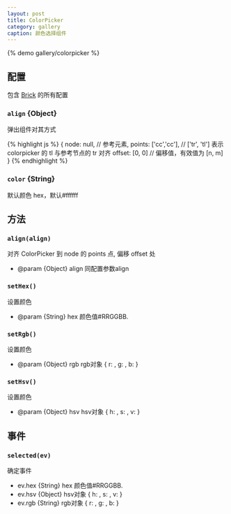 ```yaml
---
layout: post
title: ColorPicker
category: gallery
caption: 颜色选择组件
---
```


{% demo gallery/colorpicker %}

## 配置

包含 [Brick](/brix/core/brick) 的所有配置

### `align` {Object}

弹出组件对其方式

{% highlight js %}
 {
    node: null,         // 参考元素,
    points: ['cc','cc'], // ['tr', 'tl'] 表示 colorpicker 的 tl 与参考节点的 tr 对齐
    offset: [0, 0]      // 偏移值，有效值为 [n, m]
}
{% endhighlight %}

### `color` {String}

默认颜色 hex，默认#ffffff

## 方法

### `align(align)`

对齐 ColorPicker 到 node 的 points 点, 偏移 offset 处

* @param  {Object} align 同配置参数align


### `setHex()`

设置颜色

* @param {String} hex 颜色值#RRGGBB.

### `setRgb()`

设置颜色

* @param {Object} rgb rgb对象 { r: <red>, g: <green>, b: <blue> }

### `setHsv()`

设置颜色

* @param {Object} hsv hsv对象 { h: <hue>, s: <saturation>, v: <value> }

## 事件

### `selected(ev)`

确定事件

* ev.hex {String} hex 颜色值#RRGGBB.
* ev.hsv {Object} hsv对象 { h: <hue>, s: <saturation>, v: <value> }
* ev.rgb {String} rgb对象 { r: <red>, g: <green>, b: <blue> }

